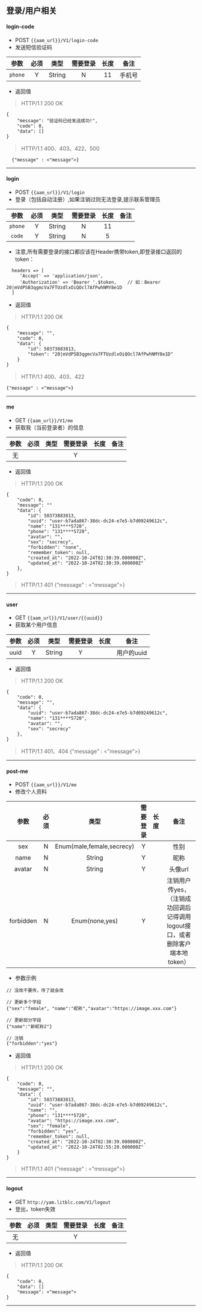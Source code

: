 ## 登录/用户相关

#### login-code
 - POST `{{aam_url}}/V1/login-code`
 - 发送短信验证码

| 参数 | 必须 | 类型 | 需要登录 | 长度 | 备注 |
|:---:|:---:|:---:|:---:|:---:|:---:|
| `phone` | Y | String | N | 11 | 手机号 |

 - 返回值
 > HTTP/1.1 200 OK
```
{
    "message": "验证码已经发送成功!",
    "code": 0,
    "data": []
}
```

 > HTTP/1.1 400、403、422、500
```
  {"message" : <"message">}
```
------------------------------


#### login
 - POST `{{aam_url}}/V1/login`
 - 登录（包括自动注册）,如果注销过则无法登录,提示联系管理员

| 参数 | 必须 | 类型 | 需要登录 | 长度 | 备注 |
|:---:|:---:|:---:|:---:|:---:|:---:|
| `phone` | Y | String | N | 11 |  |
| `code` | Y | String | N | 5 |  |

 - 注意,所有需要登录的接口都应该在Header携带token,即登录接口返回的token：
 ```
   headers => [
      'Accept' => 'application/json',
      'Authorization' => 'Bearer '.$token,    // 如：Bearer 20|mVdPSB3qgmcVa7FTUzdlxOiQOcl7AfPwhNMY8e1D
   ]
 ```

 - 返回值
 > HTTP/1.1 200 OK

```
{
    "message": "",
    "code": 0,
    "data": {
        "id": 50373883813,
        "token": "20|mVdPSB3qgmcVa7FTUzdlxOiQOcl7AfPwhNMY8e1D"
    }
}
```

 > HTTP/1.1 400、403、422
```
{"message" : <"message">}
```
------------------------------


#### me
 - GET `{{aam_url}}/V1/me`
 - 获取我（当前登录者）的信息

| 参数 | 必须 | 类型 | 需要登录 | 长度 | 备注 |
|:---:|:---:|:---:|:---:|:---:|:---:|
|  无  |     |     | Y   |     |     |

 - 返回值
 > HTTP/1.1 200 OK
```
{
    "code": 0,
    "message": ""
    "data": {
        "id": 50373883813,
        "uuid": "user-b7ada867-38dc-dc24-e7e5-b7d09249612c",
        "name": "131****5720",
        "phone": "131****5720",
        "avatar": "",
        "sex": "secrecy",
        "forbidden": "none",
        "remember_token": null,
        "created_at": "2022-10-24T02:30:39.000000Z",
        "updated_at": "2022-10-24T02:30:39.000000Z"
    },
}
```

 > HTTP/1.1 401
 {"message" : <"message">}
------------------------------


#### user
 - GET `{{aam_url}}/V1/user/{{uuid}}`
 - 获取某个用户信息

| 参数 | 必须 | 类型 | 需要登录 | 长度 | 备注 |
|:---:|:---:|:---:|:---:|:---:|:---:|
| uuid | Y | String | Y | | 用户的uuid  |

 - 返回值
 > HTTP/1.1 200 OK
```
{
    "code": 0,
    "message": "",
    "data": {
        "uuid": "user-b7ada867-38dc-dc24-e7e5-b7d09249612c",
        "name": "131****5720",
        "avatar": "",
        "sex": "secrecy"
    },
}
```

 > HTTP/1.1 401、404
 {"message" : <"message">}
------------------------------
 
 
#### post-me
 - POST `{{aam_url}}/V1/me`
 - 修改个人资料
 
| 参数 | 必须 | 类型 | 需要登录 | 长度 | 备注 |
|:---:|:---:|:---:|:---:|:---:|:---:|
| sex | N | Enum(male,female,secrecy) | Y | | 性别 |
| name | N | String | Y | | 昵称 |
| avatar | N | String | Y | | 头像url |
| forbidden | N | Enum(none,yes) | Y |   | 注销用户传yes，（注销成功回调后记得调用logout接口，或者删除客户端本地token） |
 
 - 参数示例
```
// 没改不要传，传了就会改

// 更新多个字段
{"sex":"female", "name":"昵称","avatar":"https://image.xxx.com"}

// 更新部分字段
{"name":"新昵称2"}

// 注销
{"forbidden":"yes"}
```
 
 - 返回值
 > HTTP/1.1 200 OK
```
{
    "code": 0,
    "message": "",
    "data": {
        "id": 50373883813,
        "uuid": "user-b7ada867-38dc-dc24-e7e5-b7d09249612c",
        "name": "",
        "phone": "131****5720",
        "avatar": "https://image.xxx.com",
        "sex": "female",
        "forbidden": "yes",
        "remember_token": null,
        "created_at": "2022-10-24T02:30:39.000000Z",
        "updated_at": "2022-10-24T02:55:20.000000Z"
    }
}
```
 
 > HTTP/1.1 401
 {"message" : <"message">}
------------------------------

 
 
#### logout
 - GET `http://yam.litblc.com/V1/logout`
 - 登出，token失效
 
| 参数 | 必须 | 类型 | 需要登录 | 长度 | 备注 |
|:---:|:---:|:---:|:---:|:---:|:---:|
| 无  |      |     |  Y  |     |      |
 
 - 返回值
 > HTTP/1.1 200 OK
```
{
    "code": 0,
    "data": []
    "message": <"message">
}
```

------------------------------
